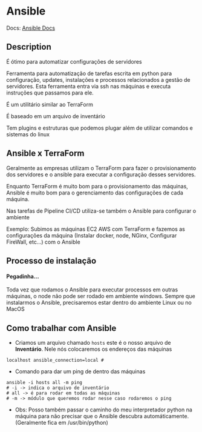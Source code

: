 # Ansible

Docs: [Ansible Docs](https://docs.ansible.com/ansible/latest/getting_started/index.html)

## Description

É ótimo para automatizar configurações de servidores

Ferramenta para automatização de tarefas escrita em python para configuração, updates, instalações e processos relacionados a gestão de servidores. Esta ferramenta entra via ssh nas máquinas e executa instruções que passamos para ele.

É um utilitário similar ao TerraForm

É baseado em um arquivo de inventário

Tem plugins e estruturas que podemos plugar além de utilizar comandos e sistemas do linux


## Ansible x TerraForm

Geralmente as empresas utilizam o TerraForm para fazer o provisionamento dos servidores e o ansible para executar a configuração desses servidores.

Enquanto TerraForm é muito bom para o provisionamento das máquinas, Ansible é muito bom para o gerenciamento das configurações de cada máquina.

Nas tarefas de Pipeline CI/CD utiliza-se também o Ansible para configurar o ambiente

Exemplo:
Subimos as máquinas EC2 AWS com TerraForm e fazemos as configurações da máquina (Instalar docker, node, NGinx, Configurar FireWall, etc...) com o Ansible


## Processo de instalação

#### Pegadinha...
Toda vez que rodamos o Ansible para executar processos em outras máquinas, o node não pode ser rodado em ambiente windows. Sempre que instalarmos o Ansible, precisaremos estar dentro do ambiente Linux ou no MacOS



## Como trabalhar com Ansible

* Criamos um arquivo chamado `hosts` este é o nosso arquivo de **Inventário**. Nele nós colocaremos os endereços das máquinas 

```Shell
localhost ansible_connection=local # 
```

* Comando para dar um ping de dentro das máquinas

```Shell
ansible -i hosts all -m ping
# -i -> indica o arquivo de inventário
# all -> é para rodar em todas as máquinas
# -m -> módulo que queremos rodar nesse caso rodaremos o ping
```

* Obs: Posso também passar o caminho do meu interpretador python na máquina para não precisar que o Ansible descubra automáticamente. (Geralmente fica em /usr/bin/python)